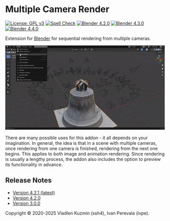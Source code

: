 <!-- SPDX-FileCopyrightText: 2025 Ivan Perevala <ivan95perevala@gmail.com>

SPDX-License-Identifier: GPL-3.0-or-later -->

# Multiple Camera Render

[![License: GPL v3](https://img.shields.io/badge/License-GPLv3-blue)](./LICENSE)
[![Spell Check](https://github.com/ivan-perevala/multiple_camera_render/actions/workflows/spellcheck.yml/badge.svg)](https://github.com/ivan-perevala/multiple_camera_render/actions/workflows/spellcheck.yml)
[![Blender 4.2.0](https://github.com/ivan-perevala/multiple_camera_render/actions/workflows/blender-test-4.2.0.yml/badge.svg)](https://github.com/ivan-perevala/multiple_camera_render/actions/workflows/blender-test-4.2.0.yml)
[![Blender 4.3.0](https://github.com/ivan-perevala/multiple_camera_render/actions/workflows/blender-test-4.3.0.yml/badge.svg)](https://github.com/ivan-perevala/multiple_camera_render/actions/workflows/blender-test-4.3.0.yml)
[![Blender 4.4.0](https://github.com/ivan-perevala/multiple_camera_render/actions/workflows/blender-test-4.4.0.yml/badge.svg)](https://github.com/ivan-perevala/multiple_camera_render/actions/workflows/blender-test-4.4.0.yml)

Extension for [Blender](https://www.blender.org/) for sequential rendering from multiple cameras.

![Camera Order Example](https://raw.githubusercontent.com/ivan-perevala/multiple_camera_render/main/.github/images/camera_order.gif)

There are many possible uses for this addon - it all depends on your imagination. In general, the idea is that in a scene with multiple cameras, once rendering from one camera is finished, rendering from the next one begins. This applies to both image and animation rendering. Since rendering is usually a lengthy process, the addon also includes the option to preview its functionality in advance.

## Release Notes

* [Version 4.2.1 (latest)](./docs/pages/release_notes/v4.2.1.md)
* [Version 4.2.0](./docs/pages/release_notes/v4.2.0.md)
* [Version 3.0.0](./docs/pages/release_notes/v3.0.0.md)

Copyright © 2020-2025 Vladlen Kuzmin (ssh4), Ivan Perevala (ivpe).
